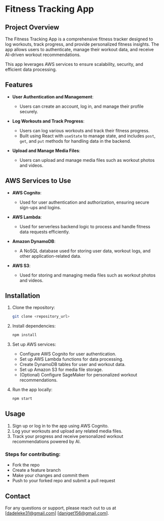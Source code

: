 
# Fitness Tracking App

## Project Overview

The Fitness Tracking App is a comprehensive fitness tracker designed to log workouts, track progress, and provide personalized fitness insights. The app allows users to authenticate, manage their workout data, and receive AI-driven workout recommendations. 

This app leverages AWS services to ensure scalability, security, and efficient data processing.

## Features

- **User Authentication and Management**: 
  - Users can create an account, log in, and manage their profile securely.
  
- **Log Workouts and Track Progress**: 
  - Users can log various workouts and track their fitness progress.
  - Built using React with `useState` to manage state, and includes `post`, `get`, and `put` methods for handling data in the backend.

- **Upload and Manage Media Files**: 
  - Users can upload and manage media files such as workout photos and videos.

## AWS Services to Use

- **AWS Cognito**: 
  - Used for user authentication and authorization, ensuring secure sign-ups and logins.
  
- **AWS Lambda**: 
  - Used for serverless backend logic to process and handle fitness data requests efficiently.
  
- **Amazon DynamoDB**: 
  - A NoSQL database used for storing user data, workout logs, and other application-related data.
  
  
- **AWS S3**: 
  - Used for storing and managing media files such as workout photos and videos.

## Installation

1. Clone the repository:
    ```bash
    git clone <repository_url>
    ```

2. Install dependencies:
    ```bash
    npm install
    ```

3. Set up AWS services:
    - Configure AWS Cognito for user authentication.
    - Set up AWS Lambda functions for data processing.
    - Create DynamoDB tables for user and workout data.
    - Set up Amazon S3 for media file storage.
    - (Optional) Configure SageMaker for personalized workout recommendations.

4. Run the app locally:
    ```bash
    npm start
    ```

## Usage

1. Sign up or log in to the app using AWS Cognito.
2. Log your workouts and upload any related media files.
3. Track your progress and receive personalized workout recommendations powered by AI.


### Steps for contributing:
- Fork the repo
- Create a feature branch
- Make your changes and commit them
- Push to your forked repo and submit a pull request


## Contact

For any questions or support, please reach out to us at [dadeleke31@gmail.com]      [daniget156@gmail.com]. 
